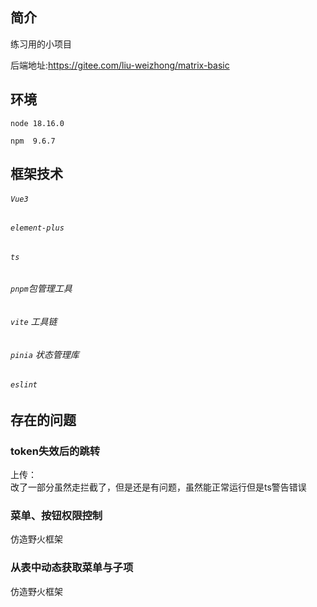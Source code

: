 ## 简介

练习用的小项目

后端地址:https://gitee.com/liu-weizhong/matrix-basic

## 环境

`node 18.16.0`

`npm  9.6.7`

## 框架技术

###### `Vue3`

###### `element-plus`

###### `ts`

###### `pnpm`包管理工具

###### `vite` 工具链

###### `pinia` 状态管理库

###### `eslint`

## 存在的问题

### token失效后的跳转

上传：<br>
改了一部分虽然走拦截了，但是还是有问题，虽然能正常运行但是ts警告错误<br>


### 菜单、按钮权限控制

仿造野火框架

### 从表中动态获取菜单与子项

仿造野火框架
